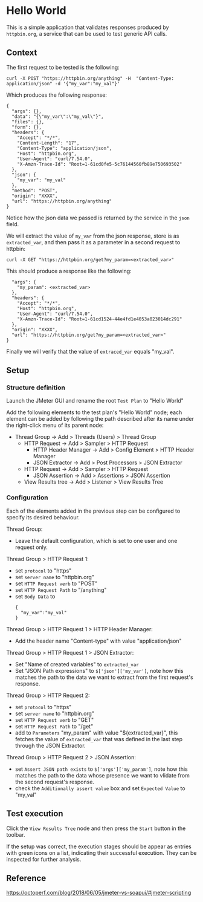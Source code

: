 # Hello World

This is a simple application that validates responses produced by `httpbin.org`, a service that can be used to test generic API calls.

## Context

The first request to be tested is the following:

```
curl -X POST "https://httpbin.org/anything" -H  "Content-Type: application/json" -d '{"my_var":"my_val"}'
```

Which produces the following response:
```
{
  "args": {},
  "data": "{\"my_var\":\"my_val\"}",
  "files": {},
  "form": {},
  "headers": {
    "Accept": "*/*",
    "Content-Length": "17",
    "Content-Type": "application/json",
    "Host": "httpbin.org",
    "User-Agent": "curl/7.54.0",
    "X-Amzn-Trace-Id": "Root=1-61cd0fe5-5c76144560fb89e750693502"
  },
  "json": {
    "my_var": "my_val"
  },
  "method": "POST",
  "origin": "XXXX",
  "url": "https://httpbin.org/anything"
}
```

Notice how the json data we passed is returned by the service in the `json` field.


We will extract the value of `my_var` from the json response, store is as `extracted_var`, and then pass it as a parameter in a second request to httpbin:

```
curl -X GET "https://httpbin.org/get?my_param=<extracted_var>"
```

This should produce a response like the following:
```
  "args": {
    "my_param": <extracted_var>
  },
  "headers": {
    "Accept": "*/*",
    "Host": "httpbin.org",
    "User-Agent": "curl/7.54.0",
    "X-Amzn-Trace-Id": "Root=1-61cd1524-44e4fd1e4053a023014dc291"
  },
  "origin": "XXXX",
  "url": "https://httpbin.org/get?my_param=<extracted_var>"
}
```

Finally we will verify that the value of `extraced_var` equals "my_val".

## Setup

### Structure definition

Launch the JMeter GUI and rename the root `Test Plan` to "Hello World"

Add the following elements to the test plan's "Hello World" node; each element can be added by following the path described after its name under the right-click menu of its parent node:

- Thread Group -> Add > Threads (Users) > Thread Group
    - HTTP Request -> Add > Sampler > HTTP Request
      - HTTP Header Manager -> Add > Config Element > HTTP Header Manager
      - JSON Extractor -> Add > Post Processors > JSON Extractor
    - HTTP Request -> Add > Sampler > HTTP Request 
      - JSON Assertion -> Add > Assertions > JSON Assertion
    - View Results tree -> Add > Listener > View Results Tree

### Configuration

Each of the elements added in the previous step can be configured to specify its desired behaviour.

Thread Group:
- Leave the default configuration, which is set to one user and one request only.

Thread Group > HTTP Request 1:
- set `protocol` to "https"
- set `server name` to "httpbin.org"
- set `HTTP Request verb` to "POST"
- set `HTTP Request Path` to "/anything"
- set `Body Data` to
  ```
  {
    "my_var":"my_val"
  }
  ```

Thread Group > HTTP Request 1 > HTTP Header Manager:
- Add the header name "Content-type" with value "application/json"

Thread Group > HTTP Request 1 > JSON Extractor:
- Set "Name of created variables" to `extracted_var`
- Set "JSON Path expressions" to `$['json']['my_var']`, note how this matches the path to the data we want to extract from the first request's response.

Thread Group > HTTP Request 2:
- set `protocol` to "https"
- set `server name` to "httpbin.org"
- set `HTTP Request verb` to "GET"
- set `HTTP Request Path` to "/get"
- add to `Parameters` "my_param" with value "${extracted_var}", this fetches the value of `extracted_var` that was defined in the last step through the JSON Extractor.

Thread Group > HTTP Request 2 > JSON Assertion:
- set `Assert JSON path exists` to `$['args']['my_param']`, note how this matches the path to the data whose presence we want to vlidate from the second request's response.
- check the `Additionally assert value` box and set `Expected Value` to "my_val"

## Test execution

Click the `View Results Tree` node and then press the `Start` button in the toolbar.

If the setup was correct, the execution stages should be appear as entries with green icons on a list, indicating their successful execution. They can be inspected for further analysis.


## Reference
<https://octoperf.com/blog/2018/06/05/jmeter-vs-soapui/#jmeter-scripting>
